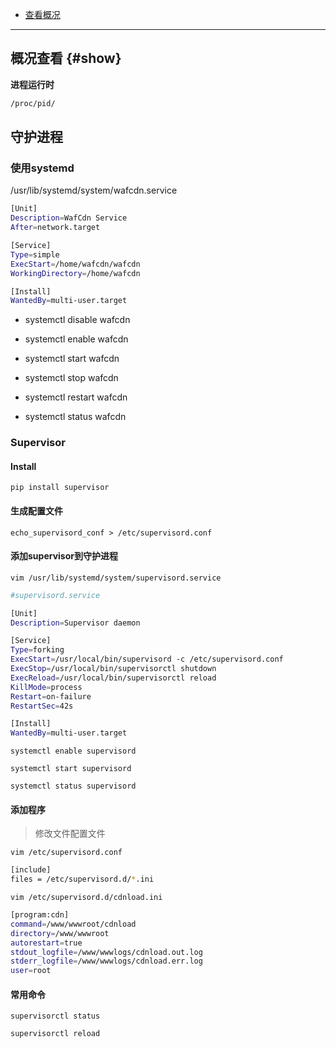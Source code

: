 - [查看概况](./systemprocess.md#show)

---

## 概况查看 {#show}

**进程运行时**

```bash
/proc/pid/
```


## 守护进程

### 使用systemd

/usr/lib/systemd/system/wafcdn.service

```bash
[Unit]
Description=WafCdn Service
After=network.target

[Service]
Type=simple
ExecStart=/home/wafcdn/wafcdn
WorkingDirectory=/home/wafcdn

[Install]
WantedBy=multi-user.target

```
- systemctl disable wafcdn

- systemctl enable wafcdn

- systemctl start wafcdn

- systemctl stop wafcdn

- systemctl restart wafcdn

- systemctl status wafcdn


### Supervisor


#### Install

`pip install supervisor`

#### 生成配置文件

`echo_supervisord_conf > /etc/supervisord.conf`

#### 添加supervisor到守护进程

`vim /usr/lib/systemd/system/supervisord.service`

```bash
#supervisord.service

[Unit] 
Description=Supervisor daemon

[Service] 
Type=forking 
ExecStart=/usr/local/bin/supervisord -c /etc/supervisord.conf
ExecStop=/usr/local/bin/supervisorctl shutdown 
ExecReload=/usr/local/bin/supervisorctl reload 
KillMode=process 
Restart=on-failure 
RestartSec=42s

[Install] 
WantedBy=multi-user.target


```
`systemctl enable supervisord`

`systemctl start supervisord`

`systemctl status supervisord`

#### 添加程序

> 修改文件配置文件

`vim /etc/supervisord.conf`

```bash
[include] 
files = /etc/supervisord.d/*.ini
```



`vim /etc/supervisord.d/cdnload.ini`

```bash
[program:cdn]
command=/www/wwwroot/cdnload
directory=/www/wwwroot
autorestart=true
stdout_logfile=/www/wwwlogs/cdnload.out.log
stderr_logfile=/www/wwwlogs/cdnload.err.log
user=root
```

#### 常用命令

`supervisorctl status`

`supervisorctl reload`

